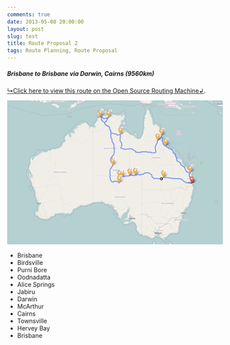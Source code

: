 ```yaml
---
comments: true
date: 2013-05-08 20:00:00
layout: post
slug: test
title: Route Proposal 2
tags: Route Planning, Route Proposal
---
```


##### Brisbane to Brisbane via Darwin, Cairns (9560km)

[↳Click here to view this route on the Open Source Routing Machine↲](http://osrm.at/3xr).

[![Brisbane to Brisbane via Darwin, Cairns (9560km)](/images/routes/route-2.png "Brisbane to Brisbane via Darwin, Cairns (9560km)")](http://osrm.at/3xr)

* Brisbane
* Birdsville
* Purni Bore
* Oodnadatta
* Alice Springs
* Jabiru
* Darwin
* McArthur
* Cairns
* Townsville
* Hervey Bay
* Brisbane
